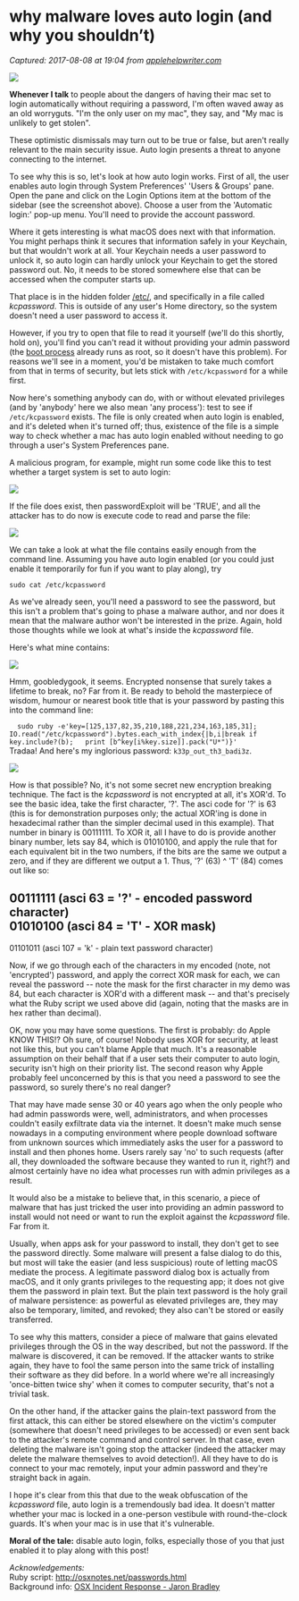 # why malware loves auto login (and why you shouldn’t)

_Captured: 2017-08-08 at 19:04 from [applehelpwriter.com](http://applehelpwriter.com/2017/06/26/why-malware-loves-auto-login-and-why-you-shouldnt/)_

![](https://applehelpwriter.files.wordpress.com/2017/06/header.png?w=1208&h=896)

**Whenever I talk** to people about the dangers of having their mac set to login automatically without requiring a password, I'm often waved away as an old worryguts. "I'm the only user on my mac", they say, and "My mac is unlikely to get stolen".

These optimistic dismissals may turn out to be true or false, but aren't really relevant to the main security issue. Auto login presents a threat to anyone connecting to the internet.

To see why this is so, let's look at how auto login works. First of all, the user enables auto login through System Preferences' 'Users & Groups' pane. Open the pane and click on the Login Options item at the bottom of the sidebar (see the screenshot above). Choose a user from the 'Automatic login:' pop-up menu. You'll need to provide the account password.

Where it gets interesting is what macOS does next with that information. You might perhaps think it secures that information safely in your Keychain, but that wouldn't work at all. Your Keychain needs a user password to unlock it, so auto login can hardly unlock your Keychain to get the stored password out. No, it needs to be stored somewhere else that can be accessed when the computer starts up.

That place is in the hidden folder [/etc/](https://docstore.mik.ua/orelly/unix3/mac/appa_01.htm), and specifically in a file called _kcpassword_. This is outside of any user's Home directory, so the system doesn't need a user password to access it.

However, if you try to open that file to read it yourself (we'll do this shortly, hold on), you'll find you can't read it without providing your admin password (the [boot process](http://osxbook.com/book/bonus/ancient/whatismacosx/arch_startup.html) already runs as root, so it doesn't have this problem). For reasons we'll see in a moment, you'd be mistaken to take much comfort from that in terms of security, but lets stick with `/etc/kcpassword` for a while first.

Now here's something anybody can do, with or without elevated privileges (and by 'anybody' here we also mean 'any process'): test to see if `/etc/kcpassword` exists. The file is only created when auto login is enabled, and it's deleted when it's turned off; thus, existence of the file is a simple way to check whether a mac has auto login enabled without needing to go through a user's System Preferences pane.

A malicious program, for example, might run some code like this to test whether a target system is set to auto login:

![](https://applehelpwriter.files.wordpress.com/2017/06/screen-shot-2017-06-26-at-18-54-14.png?w=1208&h=344)

If the file does exist, then passwordExploit will be 'TRUE', and all the attacker has to do now is execute code to read and parse the file:

![](https://applehelpwriter.files.wordpress.com/2017/06/screen-shot-2017-06-26-at-19-00-14.png?w=1206&h=450)

We can take a look at what the file contains easily enough from the command line. Assuming you have auto login enabled (or you could just enable it temporarily for fun if you want to play along), try

`sudo cat /etc/kcpassword`

As we've already seen, you'll need a password to see the password, but this isn't a problem that's going to phase a malware author, and nor does it mean that the malware author won't be interested in the prize. Again, hold those thoughts while we look at what's inside the _kcpassword_ file.

Here's what mine contains:

![](https://applehelpwriter.files.wordpress.com/2017/06/screen-shot-2017-06-26-at-12-56-55.png)

Hmm, goobledygook, it seems. Encrypted nonsense that surely takes a lifetime to break, no? Far from it. Be ready to behold the masterpiece of wisdom, humour or nearest book title that is your password by pasting this into the command line:

`  
sudo ruby -e'key=[125,137,82,35,210,188,221,234,163,185,31];  
IO.read("/etc/kcpassword").bytes.each_with_index{|b,i|break if key.include?(b);  
print [b^key[i%key.size]].pack("U*")}'  
`  
Tradaa! And here's my inglorious password: `k33p_out_th3_badi3z`.

![](https://applehelpwriter.files.wordpress.com/2017/06/screen-shot-2017-06-26-at-19-17-38.png?w=1208&h=262)

How is that possible? No, it's not some secret new encryption breaking technique. The fact is the _kcpassword_ is not encrypted at all, it's XOR'd. To see the basic idea, take the first character, '?'. The asci code for '?' is 63 (this is for demonstration purposes only; the actual XOR'ing is done in hexadecimal rather than the simpler decimal used in this example). That number in binary is 00111111. To XOR it, all I have to do is provide another binary number, lets say 84, which is 01010100, and apply the rule that for each equivalent bit in the two numbers, if the bits are the same we output a zero, and if they are different we output a 1. Thus, '?' (63) ^ 'T' (84) comes out like so:

00111111 (asci 63 = '?' - encoded password character)  
01010100 (asci 84 = 'T' - XOR mask)  
----------  
01101011 (asci 107 = 'k' - plain text password character)

Now, if we go through each of the characters in my encoded (note, not 'encrypted') password, and apply the correct XOR mask for each, we can reveal the password -- note the mask for the first character in my demo was 84, but each character is XOR'd with a different mask -- and that's precisely what the Ruby script we used above did (again, noting that the masks are in hex rather than decimal).

OK, now you may have some questions. The first is probably: do Apple KNOW THIS!? Oh sure, of course! Nobody uses XOR for security, at least not like this, but you can't blame Apple that much. It's a reasonable assumption on their behalf that if a user sets their computer to auto login, security isn't high on their priority list. The second reason why Apple probably feel unconcerned by this is that you need a password to see the password, so surely there's no real danger?

That may have made sense 30 or 40 years ago when the only people who had admin passwords were, well, administrators, and when processes couldn't easily exfiltrate data via the internet. It doesn't make much sense nowadays in a computing environment where people download software from unknown sources which immediately asks the user for a password to install and then phones home. Users rarely say 'no' to such requests (after all, they downloaded the software because they wanted to run it, right?) and almost certainly have no idea what processes run with admin privileges as a result.

It would also be a mistake to believe that, in this scenario, a piece of malware that has just tricked the user into providing an admin password to install would not need or want to run the exploit against the _kcpassword_ file. Far from it.

Usually, when apps ask for your password to install, they don't get to see the password directly. Some malware will present a false dialog to do this, but most will take the easier (and less suspicious) route of letting macOS mediate the process. A legitimate password dialog box is actually from macOS, and it only grants privileges to the requesting app; it does not give them the password in plain text. But the plain text password is the holy grail of malware persistence: as powerful as elevated privileges are, they may also be temporary, limited, and revoked; they also can't be stored or easily transferred.

To see why this matters, consider a piece of malware that gains elevated privileges through the OS in the way described, but not the password. If the malware is discovered, it can be removed. If the attacker wants to strike again, they have to fool the same person into the same trick of installing their software as they did before. In a world where we're all increasingly 'once-bitten twice shy' when it comes to computer security, that's not a trivial task.

On the other hand, if the attacker gains the plain-text password from the first attack, this can either be stored elsewhere on the victim's computer (somewhere that doesn't need privileges to be accessed) or even sent back to the attacker's remote command and control server. In that case, even deleting the malware isn't going stop the attacker (indeed the attacker may delete the malware themselves to avoid detection!). All they have to do is connect to your mac remotely, input your admin password and they're straight back in again.

I hope it's clear from this that due to the weak obfuscation of the _kcpassword_ file, auto login is a tremendously bad idea. It doesn't matter whether your mac is locked in a one-person vestibule with round-the-clock guards. It's when your mac is in use that it's vulnerable.

**Moral of the tale:** disable auto login, folks, especially those of you that just enabled it to play along with this post!

_Acknowledgements:_  
Ruby script: <http://osxnotes.net/passwords.html>  
Background info: [OSX Incident Response - Jaron Bradley](https://www.elsevier.com/books/os-x-incident-response/bradley/978-0-12-804456-8)
